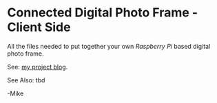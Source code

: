 Connected Digital Photo Frame - Client Side
====


All the files needed to put together your own *Raspberry Pi* based digital photo frame.

See: [my project blog](http://scaryprojects.blogspot.com/http://scaryprojects.blogspot.com/2013/02/connected-digital-photo-frame.html).

See Also: tbd

-Mike

